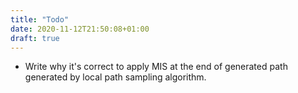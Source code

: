 ```yaml
---
title: "Todo"
date: 2020-11-12T21:50:08+01:00
draft: true
---
```


* Write why it's correct to apply MIS at the end of generated path generated
by local path sampling algorithm.
